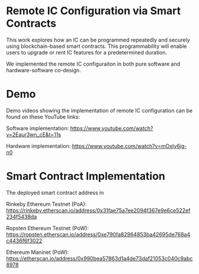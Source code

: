# Remote IC Configuration via Smart Contracts 

This work explores how an IC can be programmed repeatedly and securely using blockchain-based smart contracts. This programmability will enable users to upgrade or rent IC features for a predetermined duration. 

We implemented the remote IC configuraiton in both pure software and hardware-software co-design.

# Demo

Demo videos showing the implementation of remote IC configuration can be found on these YouTube links:

Software implementation:
https://www.youtube.com/watch?v=2Eaur3wn_cE&t=11s

Hardware implementation:
https://www.youtube.com/watch?v=mOxIy6ig-n0

# Smart Contract Implementation
The deployed smart contract address in

Rinkeby Ethereum Testnet (PoA): https://rinkeby.etherscan.io/address/0x31fae75a7ee2094f367e9e6ce522ef234f5438da

Ropsten Ethereum Testnet (PoW): https://ropsten.etherscan.io/address/0xe790fa82964853ba42695de768a4c4436f6f3022

Ethereum Maninet (PoW): 
https://etherscan.io/address/0x990bea57863d1a4de73daf21053c040c9abc8978
